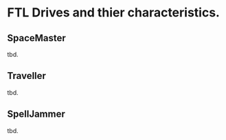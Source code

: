 # FTL Drives and thier characteristics.

## SpaceMaster

tbd.

## Traveller

tbd.

## SpellJammer

tbd.

